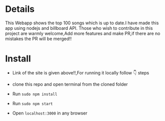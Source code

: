 # Details
This Webapp shows the top 100 songs which is up to date.I have made this app using nodejs and billboard API.
Those who wish to contribute in this project are warmly welcome,Add more features and make PR,if there are no mistakes the PR will be merged!!

# Install

* Link of the site is given above!!,For running it locally follow :point_down: steps

* clone this repo and open terminal from the cloned folder

* Run `sudo npm install`

* Run `sudo npm start`

* Open `localhost:3000` in any browser


 